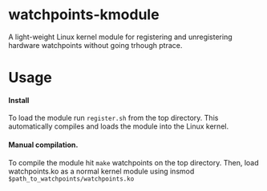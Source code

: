 # watchpoints-kmodule
A light-weight Linux kernel module for registering and unregistering hardware watchpoints without going trhough ptrace.

# Usage
#### Install
To load the module run `register.sh` from the top directory. This automatically compiles and loads the module into the Linux kernel.

#### Manual compilation.
To compile the module hit `make` watchpoints on the top directory. Then, load watchpoints.ko as a normal kernel module using insmod  `$path_to_watchpoints/watchpoints.ko`

